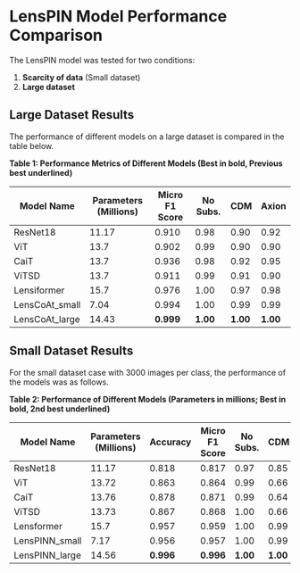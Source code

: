 # LensPIN Model Performance Comparison

The LensPIN model was tested for two conditions:
1. **Scarcity of data** (Small dataset)
2. **Large dataset**

## Large Dataset Results
The performance of different models on a large dataset is compared in the table below.

**Table 1: Performance Metrics of Different Models (Best in bold, Previous best underlined)**

| Model Name        | Parameters (Millions) | Micro F1 Score | No Subs. | CDM  | Axion |
|-------------------|-----------------------|----------------|---------------|----------|------|
| ResNet18          | 11.17                 | 0.910          | 0.98          | 0.90     | 0.92 |       
| ViT               | 13.7                  | 0.902          | 0.99          | 0.90     | 0.90 |       
| CaiT              | 13.7                  | 0.936          | 0.98          | 0.92     | 0.95 |       
| ViTSD             | 13.7                  | 0.911          | 0.99          | 0.91     | 0.90 |       
| Lensiformer       | 15.7                  | 0.976          | 1.00          | 0.97     | 0.98 |       
| LensCoAt_small    | 7.04                  | 0.994          | 1.00          | 0.99     | 0.99 |       
| LensCoAt_large    | 14.43                 | **0.999**      | **1.00**      | **1.00** | **1.00** |

## Small Dataset Results
For the small dataset case with 3000 images per class, the performance of the models was as follows.

**Table 2: Performance of Different Models (Parameters in millions; Best in bold, 2nd best underlined)**

| Model Name        | Parameters (Millions) | Accuracy | Micro F1 Score | No Subs. | CDM  | Axion |
|-------------------|-----------------------|----------|----------------|---------------|----------|------|
| ResNet18          | 11.17                 | 0.818    | 0.817          | 0.97          | 0.85     | 0.95 |       
| ViT               | 13.72                 | 0.863    | 0.864          | 0.99          | 0.66     | 0.96 |       
| CaiT              | 13.76                 | 0.878    | 0.871          | 0.99          | 0.64     | 0.96 |       
| ViTSD             | 13.73                 | 0.867    | 0.868          | 1.00          | 0.66     | 0.97 |       
| Lensformer        | 15.7                  | 0.957    | 0.959          | 1.00          | 0.99     | 0.99 |       
| LensPINN_small    | 7.17                  | 0.956    | 0.957          | 1.00          | 0.99     | 0.99 |       
| LensPINN_large    | 14.56                 | **0.996** | **0.996**      | **1.00**      | **1.00** | **1.00** |

